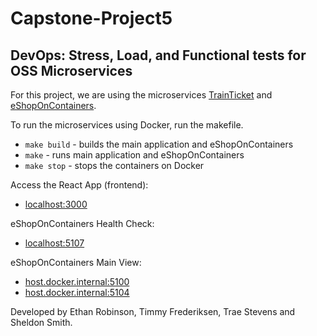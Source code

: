 # Capstone-Project5
## DevOps: Stress, Load, and Functional tests for OSS Microservices

For this project, we are using the microservices [TrainTicket](https://github.com/FudanSELab/train-ticket) and [eShopOnContainers](https://github.com/dotnet-architecture/eShopOnContainers).

To run the microservices using Docker, run the makefile.
 - `make build` - builds the main application and eShopOnContainers
 - `make` - runs main application and eShopOnContainers
 - `make stop` - stops the containers on Docker

Access the React App (frontend):
 - [localhost:3000](http://localhost:3000)

eShopOnContainers Health Check:
 - [localhost:5107](http://host.docker.internal:5107)

eShopOnContainers Main View:
 - [host.docker.internal:5100](http://host.docker.internal:5100)
 - [host.docker.internal:5104](http://host.docker.internal:5104)

Developed by Ethan Robinson, Timmy Frederiksen, Trae Stevens and Sheldon Smith.
